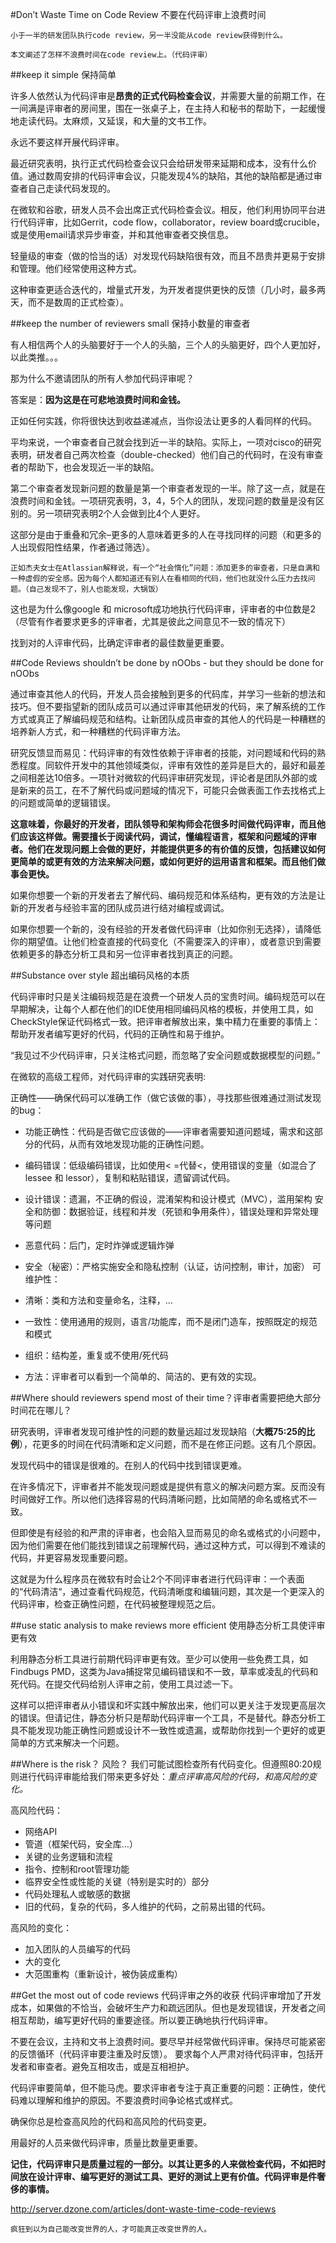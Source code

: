 #Don’t Waste Time on Code Review 不要在代码评审上浪费时间

	小于一半的研发团队执行code review，另一半没能从code review获得到什么。

	本文阐述了怎样不浪费时间在code review上。（代码评审）

##keep it simple  保持简单


许多人依然认为代码评审是**昂贵的正式代码检查会议**，并需要大量的前期工作，在一间满是评审者的房间里，围在一张桌子上，在主持人和秘书的帮助下，一起缓慢地走读代码。太麻烦，又延误，和大量的文书工作。

永远不要这样开展代码评审。

最近研究表明，执行正式代码检查会议只会给研发带来延期和成本，没有什么价值。通过数周安排的代码评审会议，只能发现4%的缺陷，其他的缺陷都是通过审查者自己走读代码发现的。

在微软和谷歌，研发人员不会出席正式代码检查会议。相反，他们利用协同平台进行代码评审，比如Gerrit，code flow，collaborator，review board或crucible，或是使用email请求异步审查，并和其他审查者交换信息。

轻量级的审查（做的恰当的话）对发现代码缺陷很有效，而且不昂贵并更易于安排和管理。他们经常使用这种方式。

这种审查更适合迭代的，增量式开发，为开发者提供更快的反馈（几小时，最多两天，而不是数周的正式检查）。

##keep the number of reviewers small 保持小数量的审查者


有人相信两个人的头脑要好于一个人的头脑，三个人的头脑更好，四个人更加好，以此类推。。。

那为什么不邀请团队的所有人参加代码评审呢？

答案是：__因为这是在可悲地浪费时间和金钱。__

正如任何实践，你将很快达到收益递减点，当你设法让更多的人看同样的代码。

平均来说，一个审查者自己就会找到近一半的缺陷。实际上，一项对cisco的研究表明，研发者自己两次检查（double-checked）他们自己的代码时，在没有审查者的帮助下，也会发现近一半的缺陷。

第二个审查者发现新问题的数量是第一个审查者发现的一半。除了这一点，就是在浪费时间和金钱。一项研究表明，3，4，5个人的团队，发现问题的数量是没有区别的。另一项研究表明2个人会做到比4个人更好。

这部分是由于重叠和冗余–更多的人意味着更多的人在寻找同样的问题（和更多的人出现假阳性结果，作者通过筛选）。

	正如杰夫女士在Atlassian解释说，有一个“社会惰化”问题：添加更多的审查者，只是自满和一种虚假的安全感。因为每个人都知道还有别人在看相同的代码，他们也就没什么压力去找问题。（自己发现不了，别人也能发现，大锅饭）

这也是为什么像google 和 microsoft成功地执行代码评审，评审者的中位数是2（尽管有作者要求更多的评审者，尤其是彼此之间意见不一致的情况下）

找到对的人评审代码，比确定评审者的最佳数量更重要。

##Code Reviews shouldn’t be done by nOObs - but they should be done for nOObs

通过审查其他人的代码，开发人员会接触到更多的代码库，并学习一些新的想法和技巧。但不要指望新的团队成员可以通过评审其他研发的代码，来了解系统的工作方式或真正了解编码规范和结构。让新团队成员审查的其他人的代码是一种糟糕的培养新人方式，和一种糟糕的代码评审方法。

研究反馈显而易见：代码评审的有效性依赖于评审者的技能，对问题域和代码的熟悉程度。同软件开发中的其他领域类似，评审有效性的差异是巨大的，最好和最差之间相差达10倍多。一项针对微软的代码评审研究发现，评论者是团队外部的或是新来的员工，在不了解代码或问题域的情况下，可能只会做表面工作去找格式上的问题或简单的逻辑错误。

**这意味着，你最好的开发者，团队领导和架构师会花很多时间做代码评审，而且他们应该这样做。需要擅长于阅读代码，调试，懂编程语言，框架和问题域的评审者。他们在发现问题上会做的更好，并能提供更多的有价值的反馈，包括建议如何更简单的或更有效的方法来解决问题，或如何更好的运用语言和框架。而且他们做事会更快。**

如果你想要一个新的开发者去了解代码、编码规范和体系结构，更有效的方法是让新的开发者与经验丰富的团队成员进行结对编程或调试。

如果你想要一个新的，没有经验的开发者做代码评审（比如你别无选择），请降低你的期望值。让他们检查直接的代码变化（不需要深入的评审），或者意识到需要依赖更多的静态分析工具和另一位评审者找到真正的问题。

##Substance over style 超出编码风格的本质

代码评审时只是关注编码规范是在浪费一个研发人员的宝贵时间。编码规范可以在早期解决，让每个人都在他们的IDE使用相同编码风格的模板，并使用工具，如CheckStyle保证代码格式一致。把评审者解放出来，集中精力在重要的事情上：帮助开发者编写更好的代码，代码的正确性和易于维护。
>
“我见过不少代码评审，只关注格式问题，而忽略了安全问题或数据模型的问题。”
>


在微软的高级工程师，对代码评审的实践研究表明:

正确性——确保代码可以准确工作（做它该做的事），寻找那些很难通过测试发现的bug：

* 功能正确性：代码是否做它应该做的——评审者需要知道问题域，需求和这部分的代码，从而有效地发现功能的正确性问题。

* 编码错误：低级编码错误，比如使用< =代替<，使用错误的变量（如混合了lessee 和 lessor），复制和粘贴错误，遗留调试代码。

* 设计错误：遗漏，不正确的假设，混淆架构和设计模式（MVC），滥用架构
安全和防御：数据验证，线程和并发（死锁和争用条件），错误处理和异常处理等问题

* 恶意代码：后门，定时炸弹或逻辑炸弹

* 安全（秘密）：严格实施安全和隐私控制（认证，访问控制，审计，加密）
可维护性：

* 清晰：类和方法和变量命名，注释，…

* 一致性：使用通用的规则，语言/功能库，而不是闭门造车，按照既定的规范和模式

* 组织：结构差，重复或不使用/死代码

* 方法：评审者可以看到一个简单的、简洁的、更有效的实现。

##Where should reviewers spend most of their time？评审者需要把绝大部分时间花在哪儿？

研究表明，评审者发现可维护性的问题的数量远超过发现缺陷（**大概75:25的比例**），花更多的时间在代码清晰和定义问题，而不是在修正问题。这有几个原因。

发现代码中的错误是很难的。在别人的代码中找到错误更难。

在许多情况下，评审者并不能发现问题或是提供有意义的解决问题方案。反而没有时间做好工作。所以他们选择容易的代码清晰问题，比如简陋的命名或格式不一致。

但即使是有经验的和严肃的评审者，也会陷入显而易见的命名或格式的小问题中，因为他们需要在他们能找到错误之前理解代码，通过这种方式，可以得到不难读的代码，并更容易发现重要问题。

这就是为什么程序员在微软有时会让2个不同评审者进行代码评审：一个表面的“代码清洁“，通过查看代码规范，代码清晰度和编辑问题，其次是一个更深入的代码评审，检查正确性问题，在代码被整理规范之后。

##use static analysis to make reviews more efficient 使用静态分析工具使评审更有效

利用静态分析工具进行前期代码评审更有效。至少可以使用一些免费工具，如Findbugs PMD，这类为Java捕捉常见编码错误和不一致，草率或凌乱的代码和死代码。在提交代码给别人评审之前，使用工具过滤一下。

这样可以把评审者从小错误和坏实践中解放出来，他们可以更关注于发现更高层次的错误。但请记住，静态分析只是帮助代码评审一个工具，不是替代。静态分析工具不能发现功能正确性问题或设计不一致性或遗漏，或帮助你找到一个更好的或更简单的方式来解决一个问题。

##Where is the risk？ 风险？
我们可能试图检查所有代码变化。但遵照80:20规则进行代码评审能给我们带来更多好处：*重点评审高风险的代码，和高风险的变化。*

高风险代码：

* 网络API
* 管道（框架代码，安全库…）
* 关键的业务逻辑和流程
* 指令、控制和root管理功能
* 临界安全性或性能的关键（特别是实时的）部分
* 代码处理私人或敏感的数据
* 旧的代码，复杂的代码，多人维护的代码，之前易出错的代码。

高风险的变化：

* 加入团队的人员编写的代码
* 大的变化
* 大范围重构（重新设计，被伪装成重构）

##Get the most out of code reviews 代码评审之外的收获
代码评审增加了开发成本，如果做的不恰当，会破坏生产力和疏远团队。但也是发现错误，开发者之间相互帮助，编写更好代码的重要途径。所以要正确地执行代码评审。

不要在会议，主持和文书上浪费时间。要尽早并经常做代码评审。保持尽可能紧密的反馈循环（代码评审要注重及时反馈）。
要求每个人严肃对待代码评审，包括开发者和审查者。避免互相攻击，或是互相袒护。

代码评审要简单，但不能马虎。要求评审者专注于真正重要的问题：正确性，使代码难以理解和维护的原因。不要浪费时间争论格式或样式。

确保你总是检查高风险的代码和高风险的代码变更。

用最好的人员来做代码评审，质量比数量更重要。

**记住，代码评审只是质量过程的一部分。以其让更多的人来做检查代码，不如把时间放在设计评审、编写更好的测试工具、更好的测试上更有价值。代码评审是件奢侈的事情。**


>
<http://server.dzone.com/articles/dont-waste-time-code-reviews>

	疯狂到以为自己能改变世界的人，才可能真正改变世界的人。


